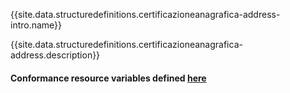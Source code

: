 {{site.data.structuredefinitions.certificazioneanagrafica-address-intro.name}}

{{site.data.structuredefinitions.certificazioneanagrafica-address.description}}

#### Conformance resource variables defined [here](http://wiki.hl7.org/index.php?title=IG_Publisher_Documentation#Jekyll)
